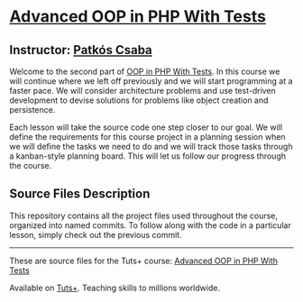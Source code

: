 # [Advanced OOP in PHP With Tests][published url]
## Instructor: [Patkós Csaba][instructor url]

Welcome to the second part of [OOP in PHP With Tests](https://code.tutsplus.com/courses/oop-in-php-with-tests). In this course we will continue where we left off previously and we will start programming at a faster pace. We will consider architecture problems and use test-driven development to devise solutions for problems like object creation and persistence.

Each lesson will take the source code one step closer to our goal. We will define the requirements for this course project in a planning session when we will define the tasks we need to do and we will track those tasks through a kanban-style planning board. This will let us follow our progress through the course.

## Source Files Description

This repository contains all the project files used throughout the course, organized into named commits. To follow along with the code in a particular lesson, simply check out the previous commit.

------

These are source files for the Tuts+ course: [Advanced OOP in PHP With Tests][published url]

Available on [Tuts+](https://tutsplus.com). Teaching skills to millions worldwide.

[published url]: https://code.tutsplus.com/courses/advanced-oop-in-php-with-tests
[instructor url]: https://tutsplus.com/authors/patkos-csaba
